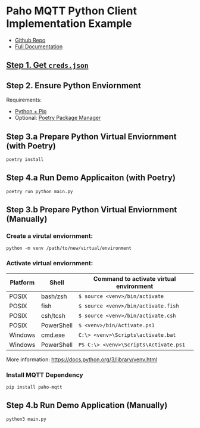 # Paho MQTT Python Client Implementation Example

* [Github Repo](https://github.com/eclipse/paho.mqtt.python)
* [Full Documentation](https://eclipse.dev/paho/files/paho.mqtt.python/html/client.html)

## [Step 1. Get `creds.json`](https://github.com/LinkLabs/mqtt-client-examples/blob/main/README.md#getting-mqtt-credentials)

## Step 2. Ensure Python Enviornment

Requirements:

* [Python + Pip](https://www.python.org/downloads/)
* Optional: [Poetry Package Manager](https://python-poetry.org/docs/)

## Step 3.a Prepare Python Virtual Enviornment (with Poetry)

```
poetry install
```

## Step 4.a Run Demo Applicaiton (with Poetry)

```
poetry run python main.py
```

## Step 3.b Prepare Python Virtual Enviornment (Manually)

### Create a virutal enviornment:

```
python -m venv /path/to/new/virtual/environment
```

### Activate virtual enviornment:

| Platform | Shell | Command to activate virtual environment |
| -------- | ----- | --------------------------------------- |
| POSIX    | bash/zsh | `$ source <venv>/bin/activate` |
| POSIX    | fish | `$ source <venv>/bin/activate.fish` |
| POSIX    | csh/tcsh | `$ source <venv>/bin/activate.csh` |
| POSIX    | PowerShell | `$ <venv>/bin/Activate.ps1` |
| Windows | cmd.exe | `C:\> <venv>\Scripts\activate.bat` |
| Windows | PowerShell | `PS C:\> <venv>\Scripts\Activate.ps1` |

More information: https://docs.python.org/3/library/venv.html

### Install MQTT Dependency

```
pip install paho-mqtt
```

## Step 4.b Run Demo Application (Manually)

```
python3 main.py
```


